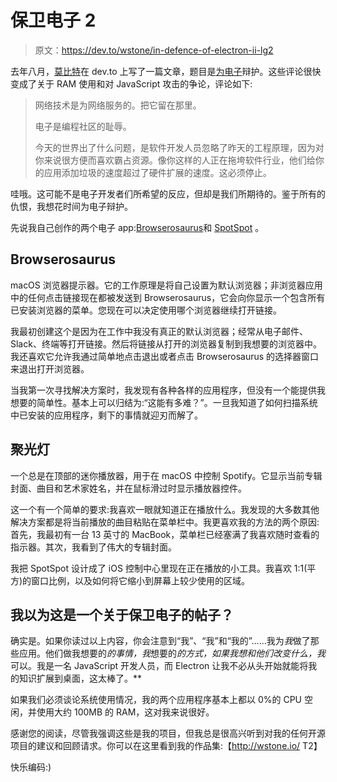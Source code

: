 # 保卫电子 2

> 原文：<https://dev.to/wstone/in-defence-of-electron-ii-lg2>

去年八月，[莫比特](https://dev.to/bitario)在 dev.to 上写了一篇文章，题目是[为电子](https://dev.to/bitario/in-defense-of-electron)辩护。这些评论很快变成了关于 RAM 使用和对 JavaScript 攻击的争论，评论如下:

> 网络技术是为网络服务的。把它留在那里。
> 
> 电子是编程社区的耻辱。
> 
> 今天的世界出了什么问题，是软件开发人员忽略了昨天的工程原理，因为对你来说很方便而喜欢霸占资源。像你这样的人正在拖垮软件行业，他们给你的应用添加垃圾的速度超过了硬件扩展的速度。这必须停止。

哇哦。这可能不是电子开发者们所希望的反应，但却是我们所期待的。鉴于所有的仇恨，我想花时间为电子辩护。

先说我自己创作的两个电子 app:[Browserosaurus](https://browserosaurus.com/)和 [SpotSpot](https://will-stone.github.io/SpotSpot/) 。

## Browserosaurus

macOS 浏览器提示器。它的工作原理是将自己设置为默认浏览器；非浏览器应用中的任何点击链接现在都被发送到 Browserosaurus，它会向你显示一个包含所有已安装浏览器的菜单。您现在可以决定使用哪个浏览器继续打开链接。

我最初创建这个是因为在工作中我没有真正的默认浏览器；经常从电子邮件、Slack、终端等打开链接。然后将链接从打开的浏览器复制到我想要的浏览器中。我还喜欢它允许我通过简单地点击退出或者点击 Browserosaurus 的选择器窗口来退出打开浏览器。

当我第一次寻找解决方案时，我发现有各种各样的应用程序，但没有一个能提供我想要的简单性。基本上可以归结为:“这能有多难？”。一旦我知道了如何扫描系统中已安装的应用程序，剩下的事情就迎刃而解了。

## 聚光灯

一个总是在顶部的迷你播放器，用于在 macOS 中控制 Spotify。它显示当前专辑封面、曲目和艺术家姓名，并在鼠标滑过时显示播放器控件。

这一个有一个简单的要求:我喜欢一眼就知道正在播放什么。我发现的大多数其他解决方案都是将当前播放的曲目粘贴在菜单栏中。我更喜欢我的方法的两个原因:首先，我最初有一台 13 英寸的 MacBook，菜单栏已经塞满了我喜欢随时查看的指示器。其次，我看到了伟大的专辑封面。

我把 SpotSpot 设计成了 iOS 控制中心里现在正在播放的小工具。我喜欢 1:1(平方)的窗口比例，以及如何将它缩小到屏幕上较少使用的区域。

## 我以为这是一个关于保卫电子的帖子？

确实是。如果你读过以上内容，你会注意到“我”、“我”和“我的”……我为*我*做了那些应用。他们做我想要的*的事情，我*想要的*的方式，如果我想和他们改变什么，我*可以。我是一名 JavaScript 开发人员，而 Electron 让我不必从头开始就能将我的知识扩展到桌面，这太棒了。**

如果我们必须谈论系统使用情况，我的两个应用程序基本上都以 0%的 CPU 空闲，并使用大约 100MB 的 RAM，这对我来说很好。

感谢您的阅读，尽管我强调这些是我的项目，但我总是很高兴听到对我的任何开源项目的建议和回顾请求。你可以在这里看到我的作品集:【http://wstone.io/ T2】

快乐编码:)